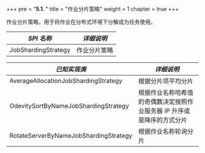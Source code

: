 +++
pre = "<b>5.1. </b>"
title = "作业分片策略"
weight = 1
chapter = true
+++

作业分片策略，用于将作业在分布式环境下分解成为任务使用。

| *SPI 名称*                             | *详细说明*                                                     |
| ------------------------------------- | ------------------------------------------------------------- |
| JobShardingStrategy                   | 作业分片策略                                                    |

| *已知实现类*                           | *详细说明*                                                      |
| ------------------------------------- | -------------------------------------------------------------- |
| AverageAllocationJobShardingStrategy  | 根据分片项平均分片                                               |
| OdevitySortByNameJobShardingStrategy  | 根据作业名称哈希值的奇偶数决定按照作业服务器 IP 升序或是降序的方式分片 |
| RotateServerByNameJobShardingStrategy | 根据作业名称轮询分片                                             |
